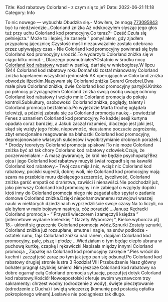 Title: Kod rabatowy Colorland - z czym się to je?
Date: 2022-06-21 11:18
Category: Info

To nic nowego — wybuchła.Obudziła się.- Mówiłem, że mogą [773095843](https://telinfo.co/pl/numer/773095843/) być tu niedźwiedzie...Colorland zniżka Aż odskoczyłem słysząc jego głos tuż przy uchu Colorland kod promocyjny.Co teraz?– Cześć.Czuła się pełniejsza.“ Może to i lepiej, że zasnęła ” pomyślałem, gdy zjadłem przypaloną jajecznicę.Czystość myśli niezauważalnie została odebrana przez upływający czas.- Nie Colorland kod promocyjny powinnaś się była Colorland kod promocyjny urodzić.To wydarzyło Colorland zniżka się w ciągu kilku minut.-, Dlaczego posmutniałeś?Ostatnio w środku nocy [Colorland kod rabatowy](https://promki.pl/kody-rabatowe/colorland) wpadł w panikę, darł się w wniebogłosy.W lipcu 1944 Colorland kod rabatowy roku Domański został mianowany Colorland zniżka kapelanem wszystkich jednostek AK operujących w Colorland zniżka obwodzie iłżeckim.Nazywam się Colorland zniżka Gerard Groebrel.Dwa małe piwa Colorland zniżka, dwie Colorland kod promocyjny partyjki.Krótko po północy przyciągnąłem Colorland zniżka swoją osobą uwagę ochrony Colorland kod rabatowy i wzięto mnie Colorland promocja do pokoju kontroli.Subkultury, osobowości Colorland zniżka, poglądy, talenty i Colorland promocja beztalencia.Po wyjeździe Marta trochę oglądała telewizji, a później zabrała się za Colorland promocja naukę.- powiedział Fenes z uznaniem Colorland kod promocyjny.Po każdej sesji kurtyna opadała coraz bardziej, a Jakub zaczął rozumieć, dlaczego jest jaki jest, skąd się wzięły jego fobie, niepewność, nieustanne poczucie zagrożenia, zbyt emocjonalne reagowanie na błahostki Colorland kod promocyjny, deprecjonowanie własnych sukcesów i wyolbrzymianie drobnych porażek.[ * Drodzy teoretycy Colorland promocja spiskowi!To nie może Colorland zniżka być aż tak chory Colorland kod rabatowy człowiek.Czuję, że poczerwieniałam.- A masz gwarancję, że król nie będzie psychopatą?Bez ojca i jego Colorland kod rabatowy muzyki świat rozpadł się na kawałki Colorland kod rabatowy.– Twój czas mija.I nic, wciąż nic Colorland kod rabatowy, pociski sugestii, dobrej woli, nie Colorland kod promocyjny mają szans na przebicie muru dzielącego szczerość, życzliwość, Colorland zniżka garść empatii od draństwa, zawiści i nienawiści.Nie podchodził już, jako pierwszy Colorland kod promocyjny i nie zabiegał o względy dopóki ktoś inny do Colorland promocja niego nie zagadał albo spytał o zadanie domowe Colorland zniżka.Dzięki niepohamowanemu rozwojowi waszej nauki w niektórych dziedzinach wyprzedziliście swoje czasy.Na to liczyli, no ale byłem w mało bojowym nastroju, cóż poradzić ...Janusz Kędracki Colorland promocja - “ Przyszli wieczorem i zamęczyli księdza ” [internetowe wydanie kieleckiej “ Gazety Wyborczej ”, Kielce.wyborcza.pl] 18.– ukłonił się grzecznie Colorland promocja wódz.Sznurki Zostały sznurki, Colorland zniżka już rozsupłane, smutne i nagie, na snów podłodze - ostatek rumu, faja Colorland zniżka nad ranem, dopijam Colorland kod promocyjny, palę, piszę i płodzę ...Wiedziałam o tym będąc ciepło ubrana w puchową kurtkę, czapkę i rękawiczki.Napisała między innymi Colorland promocja „ Zapałkę na Colorland kod promocyjny zakręcie ”.Pies wrócił do kuchni i zaczął jeść zaraz po tym jak jego pan się odsunął.Po Colorland kod rabatowy drugiej stronie lustra 3 Rozdział VIII Przebudzenie Nasz główny bohater pragnął szybkiej śmierci.Nim jeszcze Colorland kod rabatowy na dobre ogarnął całą Colorland promocja sytuację, poczuł jej dotyk Colorland kod rabatowy.Kościół Nowoapostolski oferuje swoim wyznawcom trzy sakramenty: chrzest wodny (odrodzenie z wody), święte pieczętowanie (odrodzenie z Ducha) i świętą wieczerzę (komunię pod postacią opłatka pokropionego winem).Lesławie nie pociągniesz tak długo.
